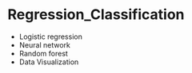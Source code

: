 # Regression_Classification

- Logistic regression
- Neural network
- Random forest
- Data Visualization
